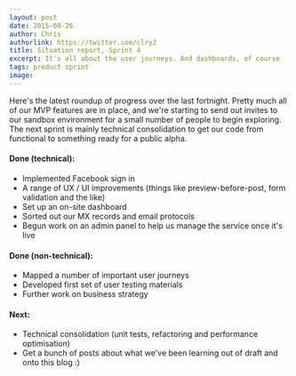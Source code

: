 ```yaml
---
layout: post
date: 2015-08-26
author: Chris
authorlink: https://twitter.com/clry2
title: Situation report, Sprint 4
excerpt: It's all about the user journeys. And dashboards, of course
tags: product sprint
image: 
---
```


Here's the latest roundup of progress over the last fortnight. Pretty much all of our MVP features are in place, and we're starting to send out invites to our sandbox environment for a small number of people to begin exploring. The next sprint is mainly technical consolidation to get our code from functional to something ready for a public alpha.

#### Done (technical):

* Implemented Facebook sign in
* A range of UX / UI improvements (things like preview-before-post, form validation and the like) 
* Set up an on-site dashboard
* Sorted out our MX records and email protocols
* Begun work on an admin panel to help us manage the service once it's live

#### Done (non-technical):

* Mapped a number of important user journeys
* Developed first set of user testing materials
* Further work on business strategy

#### Next:

* Technical consolidation (unit tests, refactoring and performance optimisation)
* Get a bunch of posts about what we've been learning out of draft and onto this blog :)